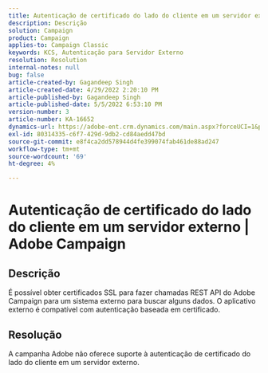 ```yaml
---
title: Autenticação de certificado do lado do cliente em um servidor externo | Adobe Campaign
description: Descrição
solution: Campaign
product: Campaign
applies-to: Campaign Classic
keywords: KCS, Autenticação para Servidor Externo
resolution: Resolution
internal-notes: null
bug: false
article-created-by: Gagandeep Singh
article-created-date: 4/29/2022 2:20:10 PM
article-published-by: Gagandeep Singh
article-published-date: 5/5/2022 6:53:10 PM
version-number: 3
article-number: KA-16652
dynamics-url: https://adobe-ent.crm.dynamics.com/main.aspx?forceUCI=1&pagetype=entityrecord&etn=knowledgearticle&id=5b70dc75-c7c7-ec11-a7b6-0022480a1de4
exl-id: 80314335-c6f7-429d-9db2-cd84aedd47bd
source-git-commit: e8f4ca2dd578944d4fe399074fab461de88ad247
workflow-type: tm+mt
source-wordcount: '69'
ht-degree: 4%

---
```


# Autenticação de certificado do lado do cliente em um servidor externo | Adobe Campaign

## Descrição


É possível obter certificados SSL para fazer chamadas REST API do Adobe Campaign para um sistema externo para buscar alguns dados. O aplicativo externo é compatível com autenticação baseada em certificado.


## Resolução


A campanha Adobe não oferece suporte à autenticação de certificado do lado do cliente em um servidor externo.
